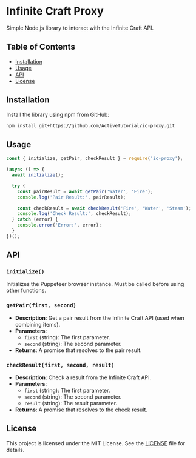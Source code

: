 # Infinite Craft Proxy

Simple Node.js library to interact with the Infinite Craft API.

## Table of Contents

- [Installation](#installation)
- [Usage](#usage)
- [API](#api)
- [License](#license)

## Installation

Install the library using npm from GitHub:

```sh
npm install git+https://github.com/ActiveTutorial/ic-proxy.git
```

## Usage

```js
const { initialize, getPair, checkResult } = require('ic-proxy');

(async () => {
  await initialize();

  try {
    const pairResult = await getPair('Water', 'Fire');
    console.log('Pair Result:', pairResult);

    const checkResult = await checkResult('Fire', 'Water', 'Steam');
    console.log('Check Result:', checkResult);
  } catch (error) {
    console.error('Error:', error);
  }
})();
```

## API

### `initialize()`

Initializes the Puppeteer browser instance. Must be called before using other functions.

### `getPair(first, second)`

- **Description**: Get a pair result from the Infinite Craft API (used when combining items).
- **Parameters**:
  - `first` (string): The first parameter.
  - `second` (string): The second parameter.
- **Returns**: A promise that resolves to the pair result.

### `checkResult(first, second, result)`

- **Description**: Check a result from the Infinite Craft API.
- **Parameters**:
  - `first` (string): The first parameter.
  - `second` (string): The second parameter.
  - `result` (string): The result parameter.
- **Returns**: A promise that resolves to the check result.

## License

This project is licensed under the MIT License. See the [LICENSE](LICENSE) file for details.
